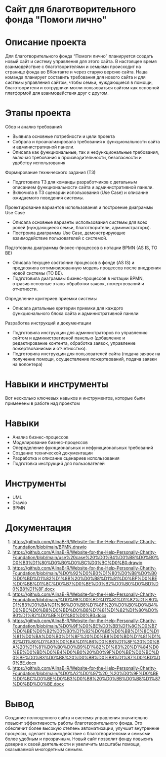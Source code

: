# Сайт для благотворительного фонда "Помоги лично"
# Описание проекта
Для благотворительного фонда “Помоги лично” планируется создать новый сайт и систему управления для этого сайта. 
В настоящее время взаимодействие с благотворителями и семьями происходит на странице фонда во ВКонтакте и через старую версию сайта. Наша команда планирует составить требования для нового сайта и для системы управления сайтом, чтобы семьи, нуждающиеся в помощи, благотворители и сотрудники могли пользоваться сайтом как основной платформой для взаимодействия друг с другом.

# Этапы проекта
Сбор и анализ требований
-	Выявила основные потребности и цели проекта
-	Собрала и проанализировала требования к функциональности сайта и административной панели. 
-	Описала как функциональные, так и нефункциональные требования, включая требования к производительности, безопасности и удобству использования

Формирование технического задания (ТЗ)
-	Подготовила ТЗ для команды разработчиков с детальным описанием функциональности сайта и административной панели. 
-	Включила в ТЗ сценарии использования (Use Case) и описание ожидаемого поведения системы.

Проектирование  вариантов использования и построение диаграммы Use Case
-	Описала основные варианты использования системы для всех ролей (нуждающиеся семьи, благотворители, администраторы). 
-	Построила диаграммы Use Case, демонстрирующие взаимодействие пользователей с системой.

Подготовила диаграммы бизнес-процессов в нотации BPMN (AS IS, TO BE)
-	Описала текущее состояние процессов в фонде (AS IS) и предложила оптимизированную модель процессов после внедрения новой системы (TO BE). 
-	Подготовила диаграммы бизнес-процессов в нотации BPMN, отразив основные этапы обработки заявок, пожертвований и отчетности.

Определение критериев приемки системы
- Описала детальные критерии приемки для каждого функционального блока сайта и административной панели

Разработка инструкций и документации
- Подготовила инструкции для администраторов по управлению сайтом и административной панелью (добавление и редактирование контента, обработка заявок, управление пожертвованиями и отчетностью). 
- Подготовила инструкции для пользователей сайта (подача заявок на получение помощи, осуществление пожертвований, подача заявки на волонтера)

# Навыки и инструменты
Вот несколько ключевых навыков и инструментов, которые были применены в работе над проектом

# Навыки
- Анализ бизнес-процессов
- Моделирование бизнес-процессов
- Опеределение фукнциональных и нефункциональных требований
- Создание технической документации
- Разработка и описание сценариев использования
- Подготовка инструкций для пользователей

# Инструменты
- UML
- Drawio
- BPMN

# Документация
1. https://github.com/AlinaB-R/Website-for-the-Help-Personally-Charity-Foundation/blob/main/BPMN.drawio
2. https://github.com/AlinaB-R/Website-for-the-Help-Personally-Charity-Foundation/blob/main/use%20case%20%D0%B4%D0%B8%D0%B0%D0%B3%D1%80%D0%B0%D0%BC%D0%BC%D0%B0.drawio
3. https://github.com/AlinaB-R/Website-for-the-Help-Personally-Charity-Foundation/blob/main/%D0%92%D0%B0%D1%80%D0%B8%D0%B0%D0%BD%D1%82%D1%8B%20%D0%B8%D1%81%D0%BF%D0%BE%D0%BB%D1%8C%D0%B7%D0%BE%D0%B2%D0%B0%D0%BD%D0%B8%D1%8F.docx
4. https://github.com/AlinaB-R/Website-for-the-Help-Personally-Charity-Foundation/blob/main/%D0%98%D0%BD%D1%81%D1%82%D1%80%D1%83%D0%BA%D1%86%D0%B8%D1%8F%20%D0%B0%D0%B4%D0%BC%D0%B8%D0%BD%D0%B8%D1%81%D1%82%D1%80%D0%B0%D1%82%D0%BE%D1%80%D0%B0.docx
5. https://github.com/AlinaB-R/Website-for-the-Help-Personally-Charity-Foundation/blob/main/%D0%9F%D0%BE%D0%BB%D1%8C%D0%B7%D0%BE%D0%B2%D0%B0%D1%82%D0%B5%D0%BB%D1%8C%D1%81%D0%BA%D0%B0%D1%8F%20%D0%B8%D0%BD%D1%81%D1%82%D1%80%D1%83%D0%BA%D1%86%D0%B8%D1%8F%20%D0%BA%20%D1%81%D0%B0%D0%B9%D1%82%D1%83%20%D1%84%D0%BE%D0%BD%D0%B4%D0%B0%20%D0%9F%D0%BE%D0%BC%D0%BE%D0%B3%D0%B8%20%D0%BB%D0%B8%D1%87%D0%BD%D0%BE.docx
6. https://github.com/AlinaB-R/Website-for-the-Help-Personally-Charity-Foundation/blob/main/%D0%A2%D0%97%20_%20%D0%9F%D0%BE%D0%BC%D0%BE%D0%B3%D0%B8%20%D0%BB%D0%B8%D1%87%D0%BD%D0%BE.docx

# Вывод

Создание полноценного сайта и системы управления значительно повысит эффективность работы благотворительного фонда. Это обеспечит более высокую степень автоматизации, улучшит внутренние процессы, сделает взаимодействие с благотворителями и семьями более удобным и прозрачным. Новый сайт позволит фонду повысить доверие к своей деятельности и увеличить масштабы помощи, оказываемой многодетным семьям.
